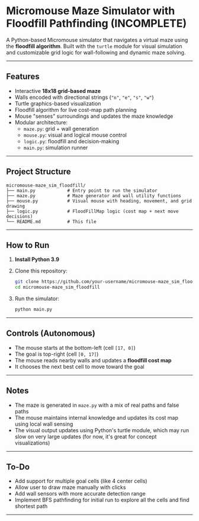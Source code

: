 # Micromouse Maze Simulator with Floodfill Pathfinding (INCOMPLETE)

A Python-based Micromouse simulator that navigates a virtual maze using the **floodfill algorithm**. Built with the `turtle` module for visual simulation and customizable grid logic for wall-following and dynamic maze solving.

---

## Features

- Interactive **18x18 grid-based maze**
- Walls encoded with directional strings (`"n"`, `"e"`, `"s"`, `"w"`)
- Turtle graphics-based visualization
- Floodfill algorithm for live cost-map path planning
- Mouse "senses" surroundings and updates the maze knowledge
- Modular architecture:
  - `maze.py`: grid + wall generation
  - `mouse.py`: visual and logical mouse control
  - `logic.py`: floodfill and decision-making
  - `main.py`: simulation runner

---

## Project Structure

```
micromouse-maze_sim_floodfill/
├── main.py            # Entry point to run the simulator
├── maze.py            # Maze generator and wall utility functions
├── mouse.py           # Visual mouse with heading, movement, and grid drawing
├── logic.py           # FloodFillMap logic (cost map + next move decisions)
└── README.md          # This file
```

---

##  How to Run

1. **Install Python 3.9**
2. Clone this repository:

   ```bash
   git clone https://github.com/your-username/micromouse-maze_sim_floodfill.git
   cd micromouse-maze_sim_floodfill
   ```

3. Run the simulator:

   ```bash
   python main.py
   ```

---

## Controls (Autonomous)

- The mouse starts at the bottom-left (cell `[17, 0]`)
- The goal is top-right (cell `[0, 17]`)
- The mouse reads nearby walls and updates a **floodfill cost map**
- It chooses the next best cell to move toward the goal

---

## Notes

- The maze is generated in `maze.py` with a mix of real paths and false paths
- The mouse maintains internal knowledge and updates its cost map using local wall sensing
- The visual output updates using Python's turtle module, which may run slow on very large updates (for now, it's great for concept visualizations)

---

## To-Do 

- Add support for multiple goal cells (like 4 center cells)
- Allow user to draw maze manually with clicks
- Add wall sensors with more accurate detection range
- Implement BFS pathfinding for initial run to explore all the cells and find shortest path

---